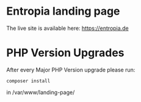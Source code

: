 # Entropia landing page

The live site is available here: https://entropia.de

# PHP Version Upgrades

After every Major PHP Version upgrade please run:

`composer install`

in /var/www/landing-page/
